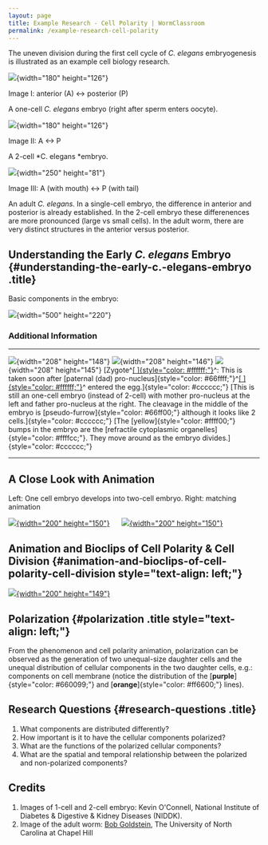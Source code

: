```yaml
---
layout: page
title: Example Research - Cell Polarity | WormClassroom
permalink: /example-research-cell-polarity
---
```

The uneven division during the first cell cycle of *C. elegans*
embryogenesis is illustrated as an example cell biology research.

![](/files/worm/zygote.jpg){width="180" height="126"}

Image I: anterior (A) \<-\> posterior (P)

A one-cell *C. elegans* embryo (right after sperm enters oocyte).

![](/files/worm/twoCell.jpg){width="180" height="126"}

Image II: A \<-\> P

A 2-cell *C. elegans *embryo.

![](/files/worm/worm.jpg){width="250" height="81"}

Image III: A (with mouth) \<-\> P (with tail)

An adult *C. elegans.* In a single-cell embryo, the difference in
anterior and posterior is already established. In the 2-cell embryo
these differenences are more pronounced (large vs small cells). In the
adult worm, there are very distinct structures in the anterior versus
posterior.

Understanding the Early *C. elegans* Embryo {#understanding-the-early-c.-elegans-embryo .title}
-------------------------------------------

Basic components in the embryo:

![](/files/worm/wholeA.jpg){width="500" height="220"}

### Additional Information

  -------------------------------------------------------------------------------------------------------------------------------------------------------------------------------------------------------------------------- ------------------------------------------------------------------------------------------------------------------------------------------------------------------------------------------------------------------------------------------------------------------------------- ----------------------------------------------------------------------------------------------------------------------------------------------------------------------------------------------------
  ![](/files/worm/MaPaternal.jpg){width="208" height="148"}                                                                                                                                                                  ![](/files/worm/Pseudo.jpg){width="208" height="146"}                                                                                                                                                                                                                           ![](/files/worm/Organelles.jpg){width="208" height="145"}
  [Zygote^[[ ]{style="color: #ffffff;"}](#zygote)^: This is taken soon after [paternal (dad) pro-nucleus]{style="color: #66ffff;"}^[[ ]{style="color: #ffffff;"}](#pronucleus)^ entered the egg.]{style="color: #cccccc;"}   [This is still an one-cell embryo (instead of 2-cell) with mother pro-nucleus at the left and father pro-nucleus at the right. The cleavage in the middle of the embryo is [pseudo-furrow]{style="color: #66ff00;"} although it looks like 2 cells.]{style="color: #cccccc;"}   [The [yellow]{style="color: #ffff00;"} bumps in the embryo are the [refractile cytoplasmic organelles]{style="color: #ffffcc;"}. They move around as the embryo divides.]{style="color: #cccccc;"}
  -------------------------------------------------------------------------------------------------------------------------------------------------------------------------------------------------------------------------- ------------------------------------------------------------------------------------------------------------------------------------------------------------------------------------------------------------------------------------------------------------------------------- ----------------------------------------------------------------------------------------------------------------------------------------------------------------------------------------------------

A Close Look with Animation
---------------------------

Left: One cell embryo develops into two-cell embryo. Right: matching
animation

[![](/files/worm/OneReal.jpg){width="200"
height="150"}](real-movie-vs-animation)     
[![](/files/worm/OneAni.jpg){width="200"
height="150"}](real-movie-vs-animation)

Animation and Bioclips of Cell Polarity & Cell Division {#animation-and-bioclips-of-cell-polarity-cell-division style="text-align: left;"}
-------------------------------------------------------

[![](/files/worm/PolarityBioclip.jpg){width="200"
height="149"}](cell-division-and-polarity)

Polarization {#polarization .title style="text-align: left;"}
------------

From the phenomenon and cell polarity animation, polarization can be
observed as the generation of two unequal-size daughter cells and the
unequal distribution of cellular components in the two daughter cells,
e.g.: components on cell membrane (notice the distribution of the
[**purple**]{style="color: #660099;"} and
[**orange**]{style="color: #ff6600;"} lines).

Research Questions {#research-questions .title}
------------------

1.  What components are distributed differently?
2.  How important is it to have the cellular components polarized?
3.  What are the functions of the polarized cellular components?
4.  What are the spatial and temporal relationship between the polarized
    and non-polarized components?

Credits
-------

1.  Images of 1-cell and 2-cell embryo: Kevin O\'Connell, National
    Institute of Diabetes & Digestive & Kidney Diseases (NIDDK).
2.  Image of the adult worm: [Bob
    Goldstein](http://bio.unc.edu/people/faculty/goldstein/), The
    University of North Carolina at Chapel Hill
